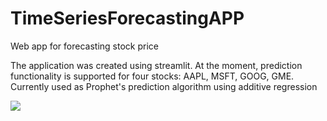 # TimeSeriesForecastingAPP
Web app for forecasting stock price

The application was created using streamlit. At the moment, prediction functionality is supported for four stocks: AAPL, MSFT, GOOG, GME.
Currently used as Prophet's prediction algorithm using additive regression

![](https://media.giphy.com/media/m7bZBQjNbcBJtPyBKx/giphy.gif?cid=790b7611a2da64c6594e94277ae5eb3c0555fbf2fc16b96e&rid=giphy.gif&ct=g)
